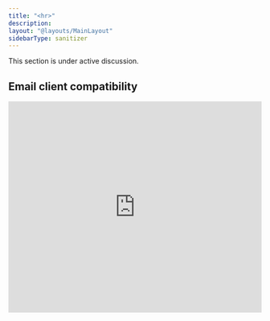 ```yaml
---
title: "<hr>"
description:
layout: "@layouts/MainLayout"
sidebarType: sanitizer
---
```


This section is under active discussion.

## Email client compatibility

<iframe title="Can I email… &lt;hr&gt; element" src="https://embed.caniemail.com/html-hr/" width="640" height="420" style="width:100%; max-width:40rem; height:26.25rem; border:none;" loading="lazy"></iframe>